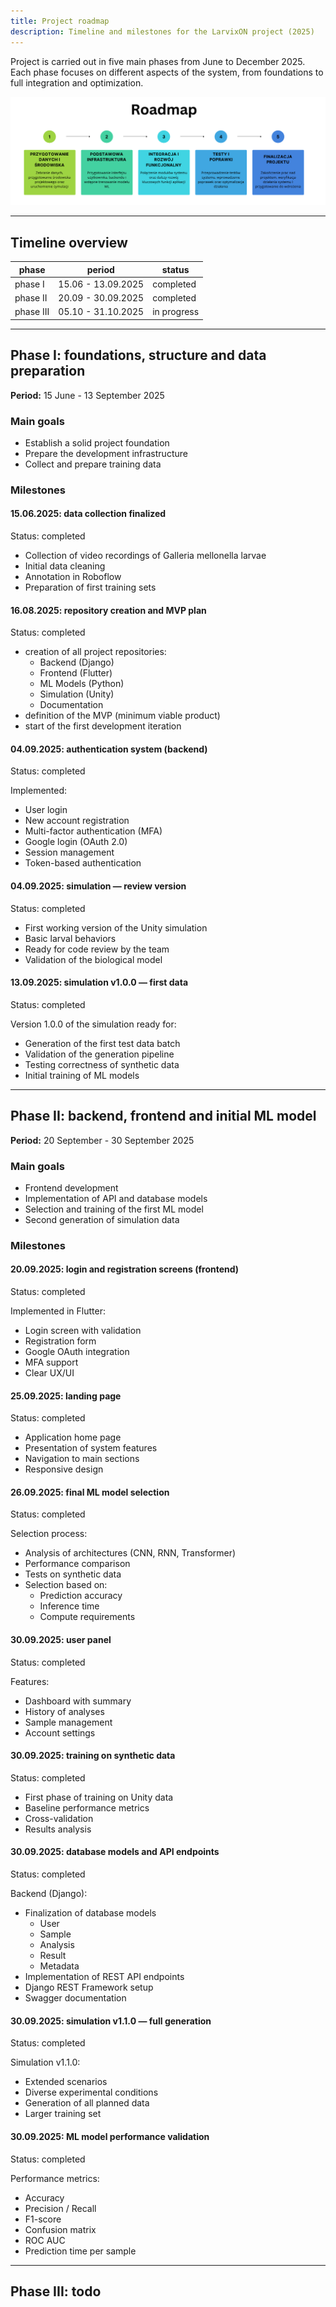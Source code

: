 ```yaml
---
title: Project roadmap
description: Timeline and milestones for the LarvixON project (2025)
---
```


Project is carried out in five main phases from June to December 2025. Each phase focuses on different aspects of the system, from foundations to full integration and optimization.

![Project timeline](../../../assets/roadmap/roadmap.png)

---

## Timeline overview

| phase     | period             | status      |
| --------- | ------------------ | ----------- |
| phase I   | 15.06 - 13.09.2025 | completed   |
| phase II  | 20.09 - 30.09.2025 | completed   |
| phase III | 05.10 - 31.10.2025 | in progress |

---

## Phase I: foundations, structure and data preparation

**Period:** 15 June - 13 September 2025

### Main goals

- Establish a solid project foundation
- Prepare the development infrastructure
- Collect and prepare training data

### Milestones

#### 15.06.2025: data collection finalized

Status: completed

- Collection of video recordings of Galleria mellonella larvae
- Initial data cleaning
- Annotation in Roboflow
- Preparation of first training sets

#### 16.08.2025: repository creation and MVP plan

Status: completed

- creation of all project repositories:
  - Backend (Django)
  - Frontend (Flutter)
  - ML Models (Python)
  - Simulation (Unity)
  - Documentation
- definition of the MVP (minimum viable product)
- start of the first development iteration

#### 04.09.2025: authentication system (backend)

Status: completed

Implemented:

- User login
- New account registration
- Multi-factor authentication (MFA)
- Google login (OAuth 2.0)
- Session management
- Token-based authentication

#### 04.09.2025: simulation — review version

Status: completed

- First working version of the Unity simulation
- Basic larval behaviors
- Ready for code review by the team
- Validation of the biological model

#### 13.09.2025: simulation v1.0.0 — first data

Status: completed

Version 1.0.0 of the simulation ready for:

- Generation of the first test data batch
- Validation of the generation pipeline
- Testing correctness of synthetic data
- Initial training of ML models

---

## Phase II: backend, frontend and initial ML model

**Period:** 20 September - 30 September 2025

<!-- markdownlint-disable MD024 -->

### Main goals

- Frontend development
- Implementation of API and database models
- Selection and training of the first ML model
- Second generation of simulation data

### Milestones

#### 20.09.2025: login and registration screens (frontend)

Status: completed

Implemented in Flutter:

- Login screen with validation
- Registration form
- Google OAuth integration
- MFA support
- Clear UX/UI

#### 25.09.2025: landing page

Status: completed

- Application home page
- Presentation of system features
- Navigation to main sections
- Responsive design

#### 26.09.2025: final ML model selection

Status: completed

Selection process:

- Analysis of architectures (CNN, RNN, Transformer)
- Performance comparison
- Tests on synthetic data
- Selection based on:
  - Prediction accuracy
  - Inference time
  - Compute requirements

#### 30.09.2025: user panel

Status: completed

Features:

- Dashboard with summary
- History of analyses
- Sample management
- Account settings

#### 30.09.2025: training on synthetic data

Status: completed

- First phase of training on Unity data
- Baseline performance metrics
- Cross-validation
- Results analysis

#### 30.09.2025: database models and API endpoints

Status: completed

Backend (Django):

- Finalization of database models
  - User
  - Sample
  - Analysis
  - Result
  - Metadata
- Implementation of REST API endpoints
- Django REST Framework setup
- Swagger documentation

#### 30.09.2025: simulation v1.1.0 — full generation

Status: completed

Simulation v1.1.0:

- Extended scenarios
- Diverse experimental conditions
- Generation of all planned data
- Larger training set

#### 30.09.2025: ML model performance validation

Status: completed

Performance metrics:

- Accuracy
- Precision / Recall
- F1-score
- Confusion matrix
- ROC AUC
- Prediction time per sample

---

## Phase III: todo
